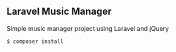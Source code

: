 ## Laravel Music Manager

Simple music manager project using Laravel and jQuery

```sh
$ composer install
```
